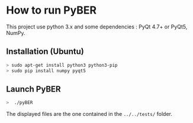 # How to run PyBER
This project use python 3.x and some dependencies : PyQt 4.7+ or PyQt5, NumPy.

## Installation (Ubuntu)
```bash
> sudo apt-get install python3 python3-pip
> sudo pip install numpy pyqt5
```

## Launch PyBER
```bash
>  ./pyBER
```
The displayed files are the one contained in the `../../tests/` folder.